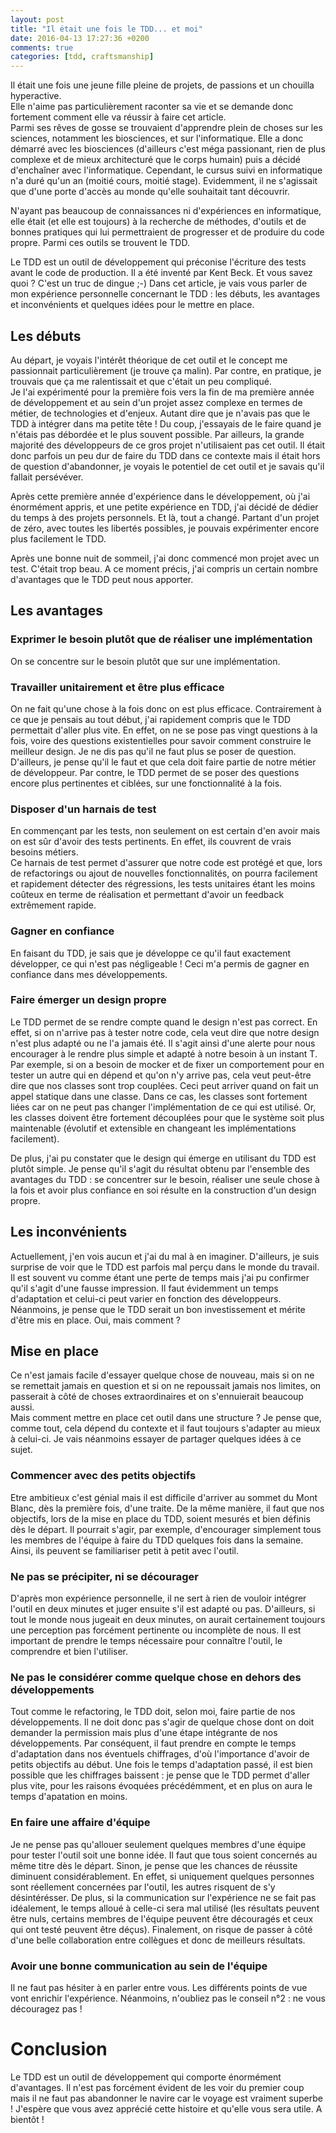 ```yaml
---
layout: post
title: "Il était une fois le TDD... et moi"
date: 2016-04-13 17:27:36 +0200
comments: true
categories: [tdd, craftsmanship]
---
```


Il était une fois une jeune fille pleine de projets, de passions et un chouilla hyperactive.  
Elle n'aime pas particulièrement raconter sa vie et se demande donc fortement comment elle va réussir à faire cet article.  
Parmi ses rêves de gosse se trouvaient d'apprendre plein de choses sur les sciences, notamment les biosciences, et sur l'informatique. Elle a donc démarré avec les biosciences (d'ailleurs c'est méga passionant, rien de plus complexe et de mieux architecturé que le corps humain) puis a décidé d'enchaîner avec l'informatique. Cependant, le cursus suivi en informatique n'a duré qu'un an (moitié cours, moitié stage). Evidemment, il ne s'agissait que d'une porte d'accès au monde qu'elle souhaitait tant découvrir.

<!-- more -->

N'ayant pas beaucoup de connaissances ni d'expériences en informatique, elle était (et elle est toujours) à la recherche de méthodes, d'outils et de bonnes pratiques qui lui permettraient de progresser et de produire du code propre. Parmi ces outils se trouvent le TDD.

Le TDD est un outil de développement qui préconise l'écriture des tests avant le code de production. Il a été inventé par Kent Beck. Et vous savez quoi ? C'est un truc de dingue ;-)
Dans cet article, je vais vous parler de mon expérience personnelle concernant le TDD : les débuts, les avantages et inconvénients et quelques idées pour le mettre en place.

## Les débuts

Au départ, je voyais l'intérêt théorique de cet outil et le concept me passionnait particulièrement (je trouve ça malin). Par contre, en pratique, je trouvais que ça me ralentissait et que c'était un peu compliqué.  
Je l'ai expérimenté pour la première fois vers la fin de ma première année de développement et au sein d'un projet assez complexe en termes de métier, de technologies et d'enjeux. Autant dire que je n'avais pas que le TDD à intégrer dans ma petite tête ! Du coup, j'essayais de le faire quand je n'étais pas débordée et le plus souvent possible. Par ailleurs, la grande majorité des développeurs de ce gros projet n'utilisaient pas cet outil. Il était donc parfois un peu dur de faire du TDD dans ce contexte mais il était hors de question d'abandonner, je voyais le potentiel de cet outil et je savais qu'il fallait persévéver.

Après cette première année d'expérience dans le développement, où j'ai énormément appris, et une petite expérience en TDD, j'ai décidé de dédier du temps à des projets personnels. Et là, tout a changé. Partant d'un projet de zéro, avec toutes les libertés possibles, je pouvais expérimenter encore plus facilement le TDD.

Après une bonne nuit de sommeil, j'ai donc commencé mon projet avec un test. C'était trop beau. A ce moment précis, j'ai compris un certain nombre d'avantages que le TDD peut nous apporter.

## Les avantages

### Exprimer le besoin plutôt que de réaliser une implémentation
On se concentre sur le besoin plutôt que sur une implémentation.

### Travailler unitairement et être plus efficace
On ne fait qu'une chose à la fois donc on est plus efficace.
Contrairement à ce que je pensais au tout début, j'ai rapidement compris que le TDD permettait d'aller plus vite. En effet, on ne se pose pas vingt questions à la fois, voire des questions existentielles pour savoir comment construire le meilleur design. Je ne dis pas qu'il ne faut plus se poser de question. D'ailleurs, je pense qu'il le faut et que cela doit faire partie de notre métier de développeur. Par contre, le TDD permet de se poser des questions encore plus pertinentes et ciblées, sur une fonctionnalité à la fois.

### Disposer d'un harnais de test
En commençant par les tests, non seulement on est certain d'en avoir mais on est sûr d'avoir des tests pertinents. En effet, ils couvrent de vrais besoins métiers.  
Ce harnais de test permet d'assurer que notre code est protégé et que, lors de refactorings ou ajout de nouvelles fonctionnalités, on pourra facilement et rapidement détecter des régressions, les tests unitaires étant les moins coûteux en terme de réalisation et permettant d'avoir un feedback extrêmement rapide.

### Gagner en confiance
En faisant du TDD, je sais que je développe ce qu'il faut exactement développer, ce qui n'est pas négligeable ! Ceci m'a permis de gagner en confiance dans mes développements.

### Faire émerger un design propre
Le TDD permet de se rendre compte quand le design n'est pas correct. En effet, si on n'arrive pas à tester notre code, cela veut dire que notre design n'est plus adapté ou ne l'a jamais été. Il s'agit ainsi d'une alerte pour nous encourager à le rendre plus simple et adapté à notre besoin à un instant T. Par exemple, si on a besoin de mocker et de fixer un comportement pour en tester un autre qui en dépend et qu'on n'y arrive pas, cela veut peut-être dire que nos classes sont trop couplées. Ceci peut arriver quand on fait un appel statique dans une classe. Dans ce cas, les classes sont fortement liées car on ne peut pas changer l'implémentation de ce qui est utilisé. Or, les classes doivent être fortement découplées pour que le système soit plus maintenable (évolutif et extensible en changeant les implémentations facilement).

De plus, j'ai pu constater que le design qui émerge en utilisant du TDD est plutôt simple. Je pense qu'il s'agit du résultat obtenu par l'ensemble des avantages du TDD : se concentrer sur le besoin, réaliser une seule chose à la fois et avoir plus confiance en soi résulte en la construction d'un design propre.

## Les inconvénients

Actuellement, j'en vois aucun et j'ai du mal à en imaginer.
D'ailleurs, je suis surprise de voir que le TDD est parfois mal perçu dans le monde du travail. Il est souvent vu comme étant une perte de temps mais j'ai pu confirmer qu'il s'agit d'une fausse impression. Il faut évidemment un temps d'adaptation et celui-ci peut varier en fonction des développeurs. Néanmoins, je pense que le TDD serait un bon investissement et mérite d'être mis en place. Oui, mais comment ?

## Mise en place

Ce n'est jamais facile d'essayer quelque chose de nouveau, mais si on ne se remettait jamais en question et si on ne repoussait jamais nos limites, on passerait à côté de choses extraordinaires et on s'ennuierait beaucoup aussi.  
Mais comment mettre en place cet outil dans une structure ? Je pense que, comme tout, cela dépend du contexte et il faut toujours s'adapter au mieux à celui-ci. Je vais néanmoins essayer de partager quelques idées à ce sujet.

### Commencer avec des petits objectifs
Etre ambitieux c'est génial mais il est difficile d'arriver au sommet du Mont Blanc, dès la première fois, d'une traite. De la même manière, il faut que nos objectifs, lors de la mise en place du TDD, soient mesurés et bien définis dès le départ. Il pourrait s'agir, par exemple, d'encourager simplement tous les membres de l'équipe à faire du TDD quelques fois dans la semaine. Ainsi, ils peuvent se familiariser petit à petit avec l'outil.

### Ne pas se précipiter, ni se décourager
D'après mon expérience personnelle, il ne sert à rien de vouloir intégrer l'outil en deux minutes et juger ensuite s'il est adapté ou pas. D'ailleurs, si tout le monde nous jugeait en deux minutes, on aurait certainement toujours une perception pas forcément pertinente ou incomplète de nous. Il est important de prendre le temps nécessaire pour connaître l'outil, le comprendre et bien l'utiliser.

### Ne pas le considérer comme quelque chose en dehors des développements
Tout comme le refactoring, le TDD doit, selon moi, faire partie de nos développements. Il ne doit donc pas s'agir de quelque chose dont on doit demander la permission mais plus d'une étape intégrante de nos développements. Par conséquent, il faut prendre en compte le temps d'adaptation dans nos éventuels chiffrages, d'où l'importance d'avoir de petits objectifs au début. Une fois le temps d'adaptation passé, il est bien possible que les chiffrages baissent : je pense que le TDD permet d'aller plus vite, pour les raisons évoquées précédémment, et en plus on aura le temps d'apatation en moins.

### En faire une affaire d'équipe
Je ne pense pas qu'allouer seulement quelques membres d'une équipe pour tester l'outil soit une bonne idée. Il faut que tous soient concernés au même titre dès le départ. Sinon, je pense que les chances de réussite diminuent considérablement. En effet, si uniquement quelques personnes sont réellement concernées par l'outil, les autres risquent de s'y désintérésser. De plus, si la communication sur l'expérience ne se fait pas idéalement, le temps alloué à celle-ci sera mal utilisé (les résultats peuvent être nuls, certains membres de l'équipe peuvent être découragés et ceux qui ont testé peuvent être déçus). Finalement, on risque de passer à côté d'une belle collaboration entre collègues et donc de meilleurs résultats.

### Avoir une bonne communication au sein de l'équipe
Il ne faut pas hésiter à en parler entre vous. Les différents points de vue vont enrichir l'expérience. Néanmoins, n'oubliez pas le conseil n°2 : ne vous découragez pas !

# Conclusion
Le TDD est un outil de développement qui comporte énormément d'avantages. Il n'est pas forcément évident de les voir du premier coup mais il ne faut pas abandonner le navire car le voyage est vraiment superbe ! J'espère que vous avez apprécié cette histoire et qu'elle vous sera utile. A bientôt !